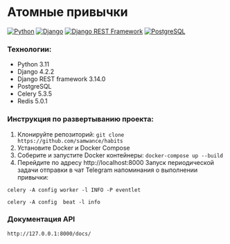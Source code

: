 # Атомные привычки

[![Python](https://img.shields.io/badge/-Python-464646?style=flat-square&logo=Python)](https://www.python.org/)
[![Django](https://img.shields.io/badge/-Django-464646?style=flat-square&logo=Django)](https://www.djangoproject.com/)
[![Django REST Framework](https://img.shields.io/badge/-Django%20REST%20Framework-464646?style=flat-square&logo=Django%20REST%20Framework)](https://www.django-rest-framework.org/)
[![PostgreSQL](https://img.shields.io/badge/-PostgreSQL-464646?style=flat-square&logo=PostgreSQL)](https://www.postgresql.org/)

### Технологии:
- Python 3.11
- Django 4.2.2
- Django REST framework 3.14.0
- PostgreSQL
- Celery 5.3.5
- Redis 5.0.1

### Инструкция по развертыванию проекта:


1. Клонируйте репозиторий: ```git clone https://github.com/samwance/habits```
2. Установите Docker и Docker Compose
3. Соберите и запустите Docker контейнеры: ```docker-compose up --build```
4. Перейдите по адресу http://localhost:8000
Запуск периодической задачи отправки в чат Telegram напоминания о выполнении привычки: 
```
celery -A config worker -l INFO -P eventlet  
```
```
celery -A config  beat -l info 
```
### Документация API
```
http://127.0.0.1:8000/docs/
```
